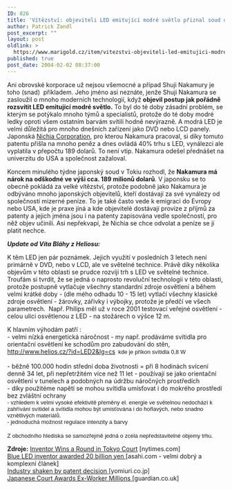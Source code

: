 ```yaml
---
ID: 826
title: 'Vítězství: objeviteli LED emitující modré světlo přiznal soud odškodnění'
author: Patrick Zandl
post_excerpt: ""
layout: post
oldlink: >
  https://www.marigold.cz/item/vitezstvi-objeviteli-led-emitujici-modre-svetlo-priznal-soud-odskodneni
published: true
post_date: 2004-02-02 08:37:00
---
```

<p>
Ani obrovské korporace už nejsou všemocné a případ Shuji Nakamury je toho (snad)&#160; příkladem. Jeho jméno asi neznáte, jenže Shuji Nakamura se zasloužil o mnoho moderních technologií, když <STRONG>objevil postup jak pořádně rozsvítit LED emitující modré světlo.</STRONG> To byl do té doby zásadní problém, se kterým se potýkalo mnoho týmů a specialistů, protože do té doby modré ledky oproti všem ostatním barvám svítili hodně nevýrazně. A modrá LED je velmi důležitá pro mnoho dnešních zařízení jako DVD nebo LCD panely. Japonská <A href="http://www.nichia.co.jp/">Nichia Corporation</A>, pro kterou Nakamura pracoval, si díky tomuto patentu přišla na mnoho peněz a dnes ovládá 40% trhu s LED, vynálezci ale vyplatila v přepočtu 189 dolarů. To není vtip. Nakamura odešel přednášet na univerzitu do USA a společnost zažaloval. </p>

<p>
Koncem minulého týdne japonský soud v Tokiu rozhodl, že <STRONG>Nakamura má nárok na odškodné ve výši cca. 189 milionů dolarů</STRONG>. V japonsku se to obecně pokládá za velké vítězství, protože podobně jako Nakamura je odbýváno mnoho japonských objevitelů, kteří dostávají za své vynálezy od společností mizerné peníze. To je také často vede k emigraci do Evropy nebo USA, kde je praxe jiná a kde objevitelé dostávají provize z příjmů za patenty a jejich jména jsou i na patenty zapisována vedle společností, pro něž objev učinili. Asi nepřekvapí, že Nichia se chce odvolat a peníze se jí platit nechce. </p>

<p>
<STRONG><EM>Update od Víta Bláhy z Heliosu:</EM></STRONG></p>

<p>
K těm LED jen pár poznámek. Jejich využití v posledních 3 letech není primárně v DVD, nebo v LCD, ale ve světelné technice. Právě díky několika objevům v této oblasti se prudce rozvíjí trh s LED ve světelné technice.&#160; Troufám si tvrdit, že se jedná o naprosto revoluční technologii v této oblasti, protože postupně vytlačuje všechny standardní zdroje osvětlení a během velmi krátké doby - (dle mého odhadu 10 - 15 let) vytlačí všechny klasické zdroje osvětlení - žárovky, zářivky i výbojky, protože je předčí ve všech parametrech.&#160; Např. Philips měl už v roce 2001 testovací veřejné osvětlení - celou ulici osvětlenou z LED - na stožárech o výšce 12 m.</p>

<DIV><SPAN class=510231409-02022004>K hlavním výhodám patří :</SPAN></DIV>
<DIV><SPAN class=510231409-02022004>- velmi nízká energetická náročnost - my např. prodáváme svítidla pro orientační osvětlení ke schodům pro zabudování do stěn, </SPAN><SPAN class=510231409-02022004><A href="http://www.helios.cz/?id=LED2&amp;lg=cs">http://www.helios.cz/?id=LED2&amp;lg=cs</FONT></A><FONT face=Arial size=2>&#160; kde je příkon svítidla 0,8 W</SPAN></DIV>
<DIV><SPAN class=510231409-02022004></SPAN></FONT>&#160;</DIV>
<DIV><SPAN class=510231409-02022004>- běžně 100.000 hodin střední doba životnosti = při 8 hodinách svícení denně 34 let, při nepřetržitém více než 11 let - používají se jako orientační osvětlení v tunelech a podobných na údržbu náročných prostředích</SPAN></DIV>
<DIV><SPAN class=510231409-02022004>- díky použitéme napětí se mohou svítidla umísťovat i do mokrého prostředí bez zvláštní ochrany&#160;</SPAN></FONT></DIV>
<DIV><FONT face=Arial size=2><SPAN class=510231409-02022004>- vzhledem k velmi vysoké efektivitě přeměny el. energie ve světelnou nedochází k zahřívání svítidel a svítidla mohou být umisťována i do hořlavých, nebo snadno vznětlivých materiálů.</SPAN></FONT></DIV>
<DIV><FONT face=Arial size=2><SPAN class=510231409-02022004>- jednoduchá možnost regulace intenzity a barvy </SPAN></FONT></DIV>
<DIV><FONT size=2><SPAN class=510231409-02022004></SPAN></FONT>&#160;</DIV>
<DIV><FONT face=Arial size=2><SPAN class=510231409-02022004>Z obchodního hlediska se samozřejmě jedná o zcela nepředstavitelné objemy trhu.</SPAN></FONT></DIV>
<p>
<STRONG>Zdroje:</STRONG> <A href="http://www.nytimes.com/2004/01/31/business/worldbusiness/31patent.html?ex=1076130000&amp;en=f4061ef6f14a338d&amp;ei=5062&amp;partner=GOOGLE">Inventor Wins a Round in Tokyo Court</A> [nytimes.com]<BR><A href="http://www.asahi.com/english/nation/TKY200401310192.html">Blue LED inventor awarded 20 billion yen </A>[asahi.com - velmi dobrý a komplexní článek]<BR><A href="http://www.yomiuri.co.jp/newse/20040131wo12.htm">Industry shaken by patent decision </A>[yomiuri.co.jp]<BR><A href="http://www.guardian.co.uk/worldlatest/story/0,1280,-3687829,00.html">Japanese Court Awards Ex-Worker Millions </A>[guardian.co.uk]</p>
